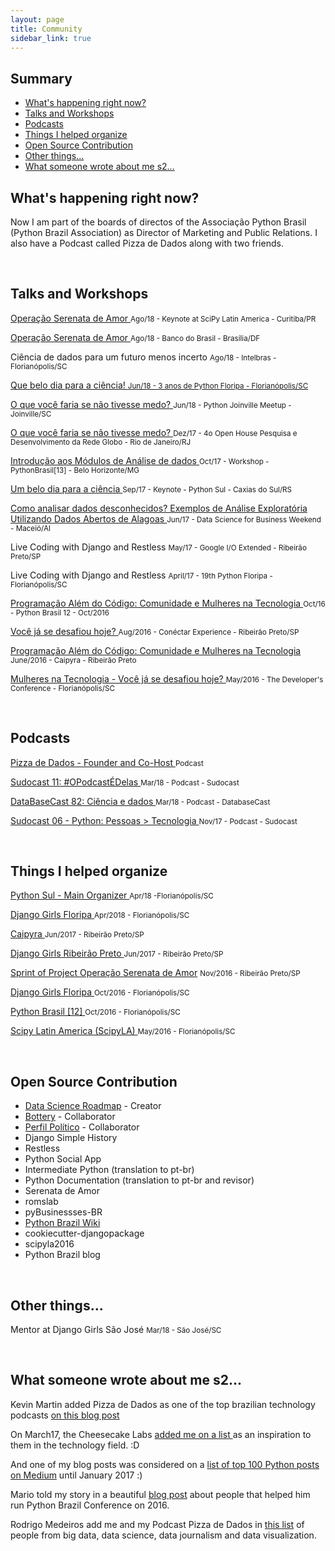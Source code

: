 ```yaml
---
layout: page
title: Community 
sidebar_link: true
---
```


## Summary

* [What's happening right now?](#now)
* [Talks and Workshops](#talks)
* [Podcasts](#podcasts) 
* [Things I helped organize](#organization)
* [Open Source Contribution](#open-source)
* [Other things...](#other)
* [What someone wrote about me s2...](#someone-wrote)



<h2 id="now">What's happening right now?</h2> 
<p> Now I am part of the boards of directos of the Associação Python Brasil (Python Brazil Association) as Director of Marketing and Public Relations. 
I also have a Podcast called Pizza de Dados along with two friends.</p>


<br/>


<h2 id="talks"> Talks and Workshops</h2>

<p>
  <a href="" target="_blank">
    Operação Serenata de Amor
  </a>
    <small>Ago/18 - Keynote at SciPy Latin America - Curitiba/PR</small>
</p>

<p>
  <a href="" target="_blank">
    Operação Serenata de Amor
  </a>
    <small>Ago/18 - Banco do Brasil - Brasília/DF</small>
</p>

<p>
    Ciência de dados para um futuro menos incerto 
    <small>Ago/18 - Intelbras - Florianópolis/SC</small>
</p>

<p>
  <a href="https://slides.com/leticiaportella/que-belo-dia-para-a-ciencia" target="_blank">
    Que belo dia para a ciência!
    <small>Jun/18 - 3 anos de Python Floripa - Florianópolis/SC</small>
</p>

<p>
  <a href="https://slides.com/leticiaportella/meetup-joinville" target="_blank">
    O que você faria se não tivesse medo? 
  </a>
    <small>Jun/18 - Python Joinville Meetup - Joinville/SC</small>
</p>

<p>
  <a href="http://slides.com/leticiaportella/o-que-voce-faria-se-tivesse-medo#/" target="_blank">
    O que você faria se não tivesse medo? 
  </a>
    <small>Dez/17 - 4o Open House Pesquisa e Desenvolvimento da Rede Globo - Rio de Janeiro/RJ</small>
</p>

<p>
  <a href="https://github.com/leportella/tutorial-modulos-data-science" target="_blank">
    Introdução aos Módulos de Análise de dados 
  </a>
    <small>Oct/17 - Workshop - PythonBrasil[13] - Belo Horizonte/MG</small>
</p>

<p>
  <a href="https://www.youtube.com/watch?v=Evbw0DI5pkc" target="_blank">
    Um belo dia para a ciência
  </a>
    <small>Sep/17 - Keynote - Python Sul - Caxias do Sul/RS</small>
</p>

<p>
  <a href="http://slides.com/leticiaportella/analise-exploratoria-de-dados" target="_blank">
    Como analisar dados desconhecidos? Exemplos de Análise Exploratória Utilizando Dados Abertos de Alagoas
  </a>
    <small>Jun/17 - Data Science for Business Weekend - Maceió/Al</small>
</p>

<p>
    Live Coding with Django and Restless
    <small>May/17 - Google I/O Extended - Ribeirão Preto/SP</small>
</p>

<p>
    Live Coding with Django and Restless
    <small>April/17 - 19th Python Floripa - Florianópolis/SC</small>
</p>

<p>
  <a href="https://www.youtube.com/watch?v=sfbMb1yLRRY&list=PLDC3uVLxaEQ2QPRucgMwiK22QSgq0aIEJ&index=8" target="_blank">
    Programação Além do Código: Comunidade e Mulheres na Tecnologia
  </a>
    <small>Oct/16 - Python Brasil 12 - Oct/2016</small>
</p>

<p>
  <a href="https://github.com/leportella/apresentacoes/blob/master/Voce_ja_se_desafiou_hoje_Ago16.pdf" target="_blank">
   Você já se desafiou hoje?
  <a>
    <small>Aug/2016 - Conéctar Experience - Ribeirão Preto/SP</small>

<p>
  <a href="https://www.youtube.com/watch?v=yV3XFWfJ0TE&t=393s" target="_blank">
    Programação Além do Código: Comunidade e Mulheres na Tecnologia
  <a>
    <small>June/2016 - Caipyra - Ribeirão Preto</small>
</p>

<p>
  <a href="http://www.thedevelopersconference.com.br/tdc/2016/florianopolis/trilha-python" target="_blank">
    Mulheres na Tecnologia - Você já se desafiou hoje?
  </a>
    <small> May/2016 - The Developer's Conference - Florianópolis/SC</small>
</p>

<br/>


<h2 id="podcasts">Podcasts</h2>

<p>
  <a href="http://pizzadedados.com/" target="_blank">
    Pizza de Dados - Founder and Co-Host
  </a>
    <small> Podcast </small>
</p>

<p>
  <a href="http://sudocast.com.br/portfolio-items/ep-0011-opodcastedelas/" target="_blank">
    Sudocast 11: #OPodcastÉDelas
  </a>
    <small>Mar/18 - Podcast - Sudocast</small>
</p>

<p>
  <a href="http://databasecast.com.br/wp/databasecast-82-ciencia-e-dados/" target="_blank">
    DataBaseCast 82: Ciência e dados
  </a>
    <small>Mar/18 - Podcast - DatabaseCast</small>
</p>

<p>
  <a href="http://sudocast.com.br/portfolio-items/ep-0006-python/" target="_blank">
    Sudocast 06 - Python: Pessoas > Tecnologia 
  </a>
    <small>Nov/17 - Podcast - Sudocast </small>
</p>


<br/>


<h2 id="organization"> Things I helped organize</h2>

<p>
  <a href="http://pythonsul.org/">
    Python Sul - Main Organizer
  </a>
    <small>Apr/18 -Florianópolis/SC</small>
</p>

<p>
  <a href="https://djangogirls.org/florianopolis/">
    Django Girls Floripa
  </a>
    <small>Apr/2018 - Florianópolis/SC</small>
</p>


<p>
  <a href="http://caipyra.python.org.br/">
    Caipyra
  </a>
    <small>Jun/2017 - Ribeirão Preto/SP</small>
</p>

<p>
  <a href="https://djangogirls.org/ribeiraopreto/">
    Django Girls Ribeirão Preto
  </a>
    <small>Jun/2017 - Ribeirão Preto/SP</small>
</p>

<p>
  <a href="https://www.facebook.com/balancogeralinteriorsp/videos/1797577800484014/">
     Sprint of Project <a href="https://serenatadeamor.org/">Operação Serenata de Amor</a>
  </a>
    <small>Nov/2016 - Ribeirão Preto/SP</small>
</p>

<p>
  <a href="https://djangogirls.org/florianopolis/">
    Django Girls Floripa
  </a>
    <small>Oct/2016 - Florianópolis/SC</small>
</p>

<p>
  <a href="http://2016.pythonbrasil.org.br/">
    Python Brasil [12]
  </a>
    <small>Oct/2016 - Florianópolis/SC</small>
</p>

<p>
  <a href="http://scipyla.org/conf/2016/">
    Scipy Latin America (ScipyLA)
  </a>
<small>May/2016 - Florianópolis/SC</small>
</p>

<br/>

<h2 id="open-source"> Open Source Contribution</h2>

<ul>
<li><a href="https://github.com/leportella/data-science-roadmap"> Data Science Roadmap</a> - Creator</li>
<li><a href="https://github.com/rougeth/bottery">Bottery</a> - Collaborator</li>
<li><a href="https://github.com/okfn-brasil/perfil">Perfil Político</a> - Collaborator</li>
<li> Django Simple History</li>
<li> Restless </li>
<li> Python Social App </li>
<li> Intermediate Python (translation to pt-br) </li>
<li> Python Documentation (translation to pt-br and revisor)</li>
<li> Serenata de Amor </li>
<li> romslab </li>
<li> pyBusinessses-BR </li>
<li><a href="https://github.com/pythonbrasil/wiki">Python Brazil Wiki</a> </li>
<li> cookiecutter-djangopackage </li>
<li> scipyla2016 </li>
<li> Python Brazil blog </li>
</ul>


<br/>

<h2 id="other">Other things...</h2>

<p>
    Mentor at Django Girls São José
    <small>Mar/18 - São José/SC</small>
</p>

<br/>

<h2 id="someone-wrote"> What someone wrote about me s2...</h2>

<p>
Kevin Martin added Pizza de Dados as one of the top brazilian technology podcasts 
<a href="https://medium.com/@kevinbreaker/principais-podcasts-brasileiros-de-tecnologia-6ff8944226f7">on this blog post</a>
</p>

<p>
    On March17, the Cheesecake Labs
  <a href="https://www.ckl.io/blog/girl-codes-matters/" target="_blank">
      added me on a list
    </a>
       as an inspiration to them in the technology field. :D
</p>

<p>
   And one of my blog posts was considered on a <a href="https://medium.com/@baditaflorin/top-100-python-articles-on-medium-until-jan-2017-23ca8bc5ee87"> list of top 100 Python posts on Medium</a> 
until January 2017 :)
</p>

<p>
  Mario told my story in a beautiful 
<a href="https://medium.com/@sergiomarioq/pessoas-tecnologia-ca688e139e9e">blog post</a> about people that helped him
run Python Brazil Conference on 2016.
</p>

<p>
  Rodrigo Medeiros add me and my Podcast Pizza de Dados in <a href="https://medium.com/datavizbr/lista-colaborativa-de-quem-seguir-nas-redes-sociais-em-2018-sobre-big-data-data-science-f776dbf333b3" target="_blank">this list</a> of people from big data, data science, data journalism and data visualization.
</p>

